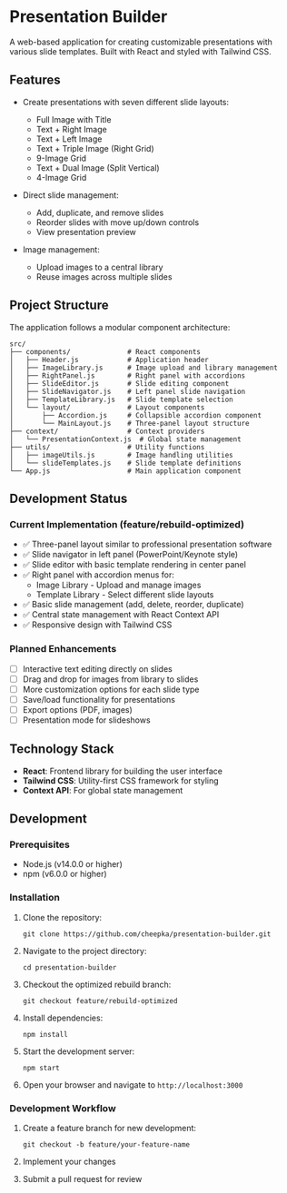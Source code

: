 # Presentation Builder

A web-based application for creating customizable presentations with various slide templates. Built with React and styled with Tailwind CSS.

## Features

- Create presentations with seven different slide layouts:
  - Full Image with Title
  - Text + Right Image
  - Text + Left Image
  - Text + Triple Image (Right Grid)
  - 9-Image Grid
  - Text + Dual Image (Split Vertical)
  - 4-Image Grid

- Direct slide management:
  - Add, duplicate, and remove slides
  - Reorder slides with move up/down controls
  - View presentation preview

- Image management:
  - Upload images to a central library
  - Reuse images across multiple slides

## Project Structure

The application follows a modular component architecture:

```
src/
├── components/              # React components
│   ├── Header.js            # Application header
│   ├── ImageLibrary.js      # Image upload and library management
│   ├── RightPanel.js        # Right panel with accordions
│   ├── SlideEditor.js       # Slide editing component
│   ├── SlideNavigator.js    # Left panel slide navigation
│   ├── TemplateLibrary.js   # Slide template selection
│   └── layout/              # Layout components
│       ├── Accordion.js     # Collapsible accordion component
│       └── MainLayout.js    # Three-panel layout structure
├── context/                 # Context providers
│   └── PresentationContext.js  # Global state management
├── utils/                   # Utility functions
│   ├── imageUtils.js        # Image handling utilities
│   └── slideTemplates.js    # Slide template definitions
└── App.js                   # Main application component
```

## Development Status

### Current Implementation (feature/rebuild-optimized)

- ✅ Three-panel layout similar to professional presentation software
- ✅ Slide navigator in left panel (PowerPoint/Keynote style)
- ✅ Slide editor with basic template rendering in center panel
- ✅ Right panel with accordion menus for:
  - Image Library - Upload and manage images
  - Template Library - Select different slide layouts
- ✅ Basic slide management (add, delete, reorder, duplicate)
- ✅ Central state management with React Context API
- ✅ Responsive design with Tailwind CSS

### Planned Enhancements

- [ ] Interactive text editing directly on slides
- [ ] Drag and drop for images from library to slides
- [ ] More customization options for each slide type
- [ ] Save/load functionality for presentations
- [ ] Export options (PDF, images)
- [ ] Presentation mode for slideshows

## Technology Stack

- **React**: Frontend library for building the user interface
- **Tailwind CSS**: Utility-first CSS framework for styling
- **Context API**: For global state management

## Development

### Prerequisites

- Node.js (v14.0.0 or higher)
- npm (v6.0.0 or higher)

### Installation

1. Clone the repository:
   ```
   git clone https://github.com/cheepka/presentation-builder.git
   ```

2. Navigate to the project directory:
   ```
   cd presentation-builder
   ```

3. Checkout the optimized rebuild branch:
   ```
   git checkout feature/rebuild-optimized
   ```

4. Install dependencies:
   ```
   npm install
   ```

5. Start the development server:
   ```
   npm start
   ```

6. Open your browser and navigate to `http://localhost:3000`

### Development Workflow

1. Create a feature branch for new development:
   ```
   git checkout -b feature/your-feature-name
   ```

2. Implement your changes

3. Submit a pull request for review

